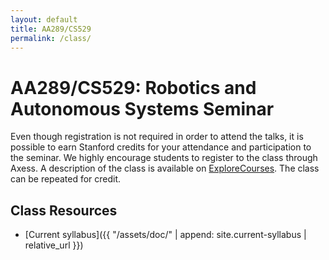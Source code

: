 ```yaml
---
layout: default
title: AA289/CS529
permalink: /class/
---
```

# AA289/CS529: Robotics and Autonomous Systems Seminar

Even though registration is not required in order to attend the talks, it is possible to earn Stanford credits for your attendance and participation to the seminar. We highly encourage students to register to the class through Axess. A description of the class is available on [ExploreCourses](https://explorecourses.stanford.edu/search?view=catalog&filter-coursestatus-Active=on&page=0&catalog=&academicYear=&q=Robotics+and+Autonomous+Systems+Seminar&collapse=). The class can be repeated for credit.

## Class Resources
- [Current syllabus]({{ "/assets/doc/" | append: site.current-syllabus | relative_url }})
